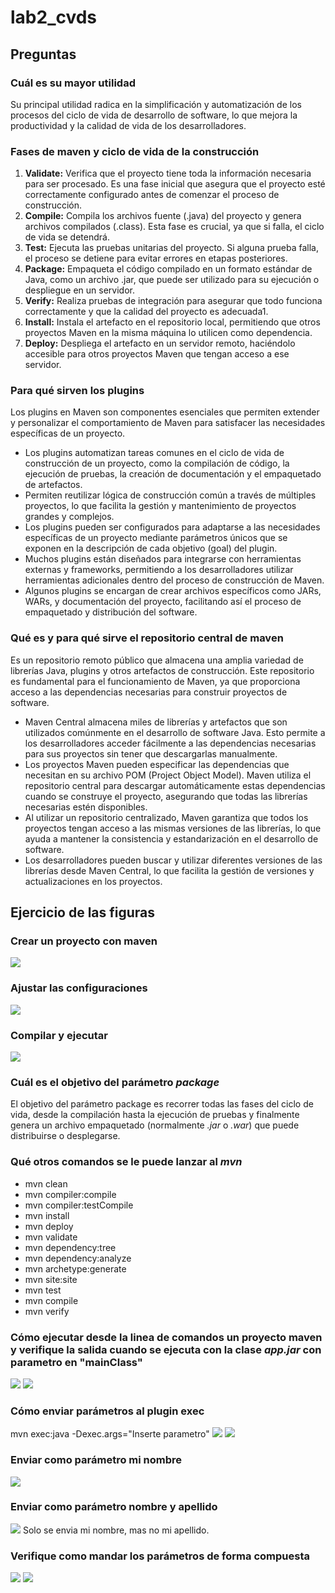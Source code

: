 # lab2_cvds

## Preguntas
### Cuál es su mayor utilidad
Su principal utilidad radica en la simplificación y automatización de los procesos del ciclo 
de vida de desarrollo de software, lo que mejora la productividad y la calidad de vida de los
desarrolladores.

### Fases de maven y ciclo de vida de la construcción
1. __Validate:__
   Verifica que el proyecto tiene toda la información necesaria para ser procesado. Es una fase inicial que asegura que el proyecto esté correctamente configurado antes de comenzar el proceso de construcción.
2. __Compile:__
   Compila los archivos fuente (.java) del proyecto y genera archivos compilados (.class). Esta fase es crucial, ya que si falla, el ciclo de vida se detendrá.
3. __Test:__
   Ejecuta las pruebas unitarias del proyecto. Si alguna prueba falla, el proceso se detiene para evitar errores en etapas posteriores.
4. __Package:__
   Empaqueta el código compilado en un formato estándar de Java, como un archivo .jar, que puede ser utilizado para su ejecución o despliegue en un servidor.
5. __Verify:__
   Realiza pruebas de integración para asegurar que todo funciona correctamente y que la calidad del proyecto es adecuada1.
6. __Install:__
   Instala el artefacto en el repositorio local, permitiendo que otros proyectos Maven en la misma máquina lo utilicen como dependencia.
7. __Deploy:__
   Despliega el artefacto en un servidor remoto, haciéndolo accesible para otros proyectos Maven que tengan acceso a ese servidor.

### Para qué sirven los plugins
Los plugins en Maven son componentes esenciales que permiten extender y personalizar el comportamiento de Maven para satisfacer las necesidades específicas de un proyecto.

- Los plugins automatizan tareas comunes en el ciclo de vida de construcción de un proyecto, como la compilación de código, la ejecución de pruebas, la creación de documentación y el empaquetado de artefactos.
- Permiten reutilizar lógica de construcción común a través de múltiples proyectos, lo que facilita la gestión y mantenimiento de proyectos grandes y complejos.
- Los plugins pueden ser configurados para adaptarse a las necesidades específicas de un proyecto mediante parámetros únicos que se exponen en la descripción de cada objetivo (goal) del plugin.
- Muchos plugins están diseñados para integrarse con herramientas externas y frameworks, permitiendo a los desarrolladores utilizar herramientas adicionales dentro del proceso de construcción de Maven.
- Algunos plugins se encargan de crear archivos específicos como JARs, WARs, y documentación del proyecto, facilitando así el proceso de empaquetado y distribución del software.

### Qué es y para qué sirve el repositorio central de maven
Es un repositorio remoto público que almacena una amplia variedad de librerías Java, plugins y otros artefactos de construcción. Este repositorio es fundamental para el funcionamiento de Maven, ya que proporciona acceso a las dependencias necesarias para construir proyectos de software.
- Maven Central almacena miles de librerías y artefactos que son utilizados comúnmente en el desarrollo de software Java. Esto permite a los desarrolladores acceder fácilmente a las dependencias necesarias para sus proyectos sin tener que descargarlas manualmente.
- Los proyectos Maven pueden especificar las dependencias que necesitan en su archivo POM (Project Object Model). Maven utiliza el repositorio central para descargar automáticamente estas dependencias cuando se construye el proyecto, asegurando que todas las librerías necesarias estén disponibles.
- Al utilizar un repositorio centralizado, Maven garantiza que todos los proyectos tengan acceso a las mismas versiones de las librerías, lo que ayuda a mantener la consistencia y estandarización en el desarrollo de software.
- Los desarrolladores pueden buscar y utilizar diferentes versiones de las librerías desde Maven Central, lo que facilita la gestión de versiones y actualizaciones en los proyectos.

## Ejercicio de las figuras
### Crear un proyecto con maven
![](https://github.com/lisaforero/lab2_cvds/blob/main/Imagenes/1.png)
### Ajustar las configuraciones
![](https://github.com/lisaforero/lab2_cvds/blob/main/Imagenes/2.png)
### Compilar y ejecutar
![](https://github.com/lisaforero/lab2_cvds/blob/main/Imagenes/3.png)

### Cuál es el objetivo del parámetro *package*
El objetivo del parámetro package es recorrer todas las fases del ciclo de vida,
desde la compilación hasta la ejecución de pruebas y finalmente genera un archivo empaquetado
(normalmente *.jar* o *.war*) que puede distribuirse o desplegarse.

### Qué otros comandos se le puede lanzar al *mvn*
- mvn clean
- mvn compiler:compile
- mvn compiler:testCompile
- mvn install
- mvn deploy
- mvn validate
- mvn dependency:tree
- mvn dependency:analyze
- mvn archetype:generate
- mvn site:site
- mvn test
- mvn compile
- mvn verify

### Cómo ejecutar desde la linea de comandos un proyecto maven y verifique la salida cuando se ejecuta con la clase *app.jar* con parametro en "mainClass"
![](https://github.com/lisaforero/lab2_cvds/blob/main/Imagenes/4.png)
![](https://github.com/lisaforero/lab2_cvds/blob/main/Imagenes/5.png)
### Cómo enviar parámetros al plugin exec
mvn exec:java  -Dexec.args="Inserte parametro"
![](https://github.com/lisaforero/lab2_cvds/blob/main/Imagenes/7.png)
![](https://github.com/lisaforero/lab2_cvds/blob/main/Imagenes/6.png)
### Enviar como parámetro mi nombre
![](https://github.com/lisaforero/lab2_cvds/blob/main/Imagenes/8.png)

### Enviar como parámetro nombre y apellido
![](https://github.com/lisaforero/lab2_cvds/blob/main/Imagenes/9.png)
Solo se envia mi nombre, mas no mi apellido.

### Verifique como mandar los parámetros de forma compuesta
![](https://github.com/lisaforero/lab2_cvds/blob/main/Imagenes/10.png)
![](https://github.com/lisaforero/lab2_cvds/blob/main/Imagenes/11.png)